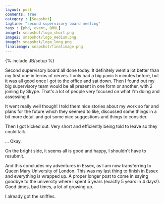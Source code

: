 ```yaml
---
layout: post
comments: true
category : [Snapshot]
tagline: "second supervisory board meeting"
tags : [phd, event, QMUL]
image1: snapshot/logo_short.png
image2: snapshot/logo_medium.png
image3: snapshot/logo_long.png
finalimage: snapshot/finalimage.png
---
```

{% include JB/setup %}

Second supervisory board all done today. It definitely went a lot better than my first one in terms of nerves. I only had a big panic 5 minutes before, but it was all good once I got to the office and sat down. Then I found out my big supervisory team would be all present in one form or another, with 2 joining by Skype. That's a lot of people very focused on what I'm doing and assessing it. 

It went really well though! I told them nice stories about my work so far and plans for the future which they seemed to like, discussed some things in a bit more detail and got some nice suggestions and things to consider. 

Then I got kicked out. Very short and efficiently being told to leave so they could talk. 

... Okay.

On the bright side, it seems all is good and happy, I shouldn't have to resubmit.

And this concludes my adventures in Essex, as I am now transferring to Queen Mary University of London. This was my last thing to finish in Essex and everything is wrapped up. A proper longer post to come in saying goodbye to the university where I spent 5 years (exactly 5 years in 4 days!). Good times, bad times, a lot of growing up.

I already got the sniffles.